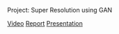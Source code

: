 Project: Super Resolution using GAN

[Video](https://drive.google.com/file/d/1jTIlApT_xZVbo7zKyR89Z9ntfxhzJQ_B/view?usp=sharing)
[Report](NN_F3-Report.pdf) 
[Presentation](NN-SR-Presentation.pdf)
